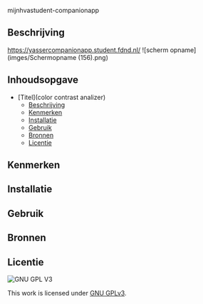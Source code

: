 mijnhvastudent-companionapp

## Beschrijving
<https://yassercompanionapp.student.fdnd.nl/>
![scherm opname](imges/Schermopname (156).png)
<!-- Voeg een mooie poster visual toe 📸 -->

## Inhoudsopgave

- [Titel](color contrast analizer)
  * [Beschrijving]()
  * [Kenmerken](#kenmerken)
  * [Installatie](#installatie)
  * [Gebruik](#gebruik)
  * [Bronnen](#bronnen)
  * [Licentie](#licentie)

## Kenmerken

## Installatie

## Gebruik

## Bronnen

## Licentie

![GNU GPL V3](https://www.gnu.org/graphics/gplv3-127x51.png)

This work is licensed under [GNU GPLv3](./LICENSE).

